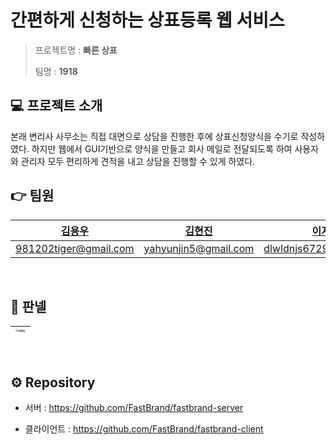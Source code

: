 # 간편하게 신청하는 상표등록 웹 서비스

> 프로젝트명 : **빠른 상표**
>
> 팀명 : **1918**

## :computer: 프로젝트 소개

본래 변리사 사무소는 직접 대면으로 상담을 진행한 후에 상표신청양식을 수기로 작성하였다. 하지만 웹에서 GUI기반으로 양식을 만들고 회사 메일로 전달되도록 하여 사용자와 관리자 모두 편리하게 견적을 내고 상담을 진행할 수 있게 하였다.

## :point_right: 팀원

| [김용우](https://github.com/blueberrycoffee) | [김현진](https://github.com/galaxyIjinny) | [이지원](https://github.com/ljw43) | [정민우](https://github.com/mwjng) |
| :------------------------------------------: | :---------------------------------------: | :--------------------------------: | :--------------------------------: |
|            981202tiger@gmail.com             |           yahyunjin5@gmail.com            |       dlwldnjs6729@naver.com       |         wmw04087@gmail.com         |

<br>

## 📃 판넬

| <img align="left" src="https://github.com/FastBrand/.github/assets/87010483/39cca62f-f4be-42ca-9684-e1b7e15dd50f" alt="이미지" style="zoom: 25%;" /> |
| ------------------------------------------------------------ |

  <br>

## ⚙ Repository

- 서버 : https://github.com/FastBrand/fastbrand-server

- 클라이언트 : https://github.com/FastBrand/fastbrand-client


